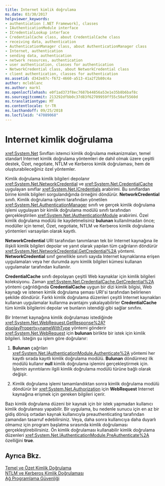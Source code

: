 ```yaml
---
title: Internet kimlik doğrulama
ms.date: 03/30/2017
helpviewer_keywords:
- authentication [.NET Framework], classes
- IAuthenticationModule interface
- ICredentialLookup interface
- CredentialCache class, about CredentialCache class
- receiving data, authentication
- AuthenticationManager class, about AuthenticationManager class
- Internet, authentication
- sending data, authentication
- network resources, authentication
- user authentication, classes for authentication
- NetworkCredential class, about NetworkCredential class
- client authentication, classes for authentication
ms.assetid: d342e87c-f672-4660-a513-41a2f2b80c4a
author: mcleblanc
ms.author: markl
ms.openlocfilehash: e0f1ad373f8ec7687b44856a53e1e35b8b6baf8c
ms.sourcegitcommit: 213292dfbb0c37d83f62709959ff55c50af5560d
ms.translationtype: MT
ms.contentlocale: tr-TR
ms.lasthandoff: 09/25/2018
ms.locfileid: "47089068"
---
```

# <a name="internet-authentication"></a>Internet kimlik doğrulama
<xref:System.Net> Sınıfları istemci kimlik doğrulama mekanizmaları, temel standart Internet kimlik doğrulama yöntemleri de dahil olmak üzere çeşitli destek, Özet, negotiate, NTLM ve Kerberos kimlik doğrulaması, hem de oluşturabileceğiniz özel yöntemler.  
  
 Kimlik doğrulama kimlik bilgileri depolanır <xref:System.Net.NetworkCredential> ve <xref:System.Net.CredentialCache> uygulayan sınıflar <xref:System.Net.ICredentials> arabirimi. Bu sınıflardan birine kimlik bilgileri sorgulandığında örneğini döndürür. **NetworkCredential** sınıfı. Kimlik doğrulama işlemi tarafından yönetilen <xref:System.Net.AuthenticationManager> sınıfı ve gerçek kimlik doğrulama işlemi uygulayan bir kimlik doğrulama modülü sınıfı tarafından gerçekleştirilen <xref:System.Net.IAuthenticationModule> arabirimi. Özel kimlik doğrulama modülü ile kaydetmelisiniz **bulunan** kullanılmadan önce; modüller için temel, Özet, negotiate, NTLM ve Kerberos kimlik doğrulama yöntemleri varsayılan olarak kayıtlı.  
  
 **NetworkCredential** URI tarafından tanımlanan tek bir Internet kaynağına ile ilişkili kimlik bilgileri depolar ve yanıt olarak yapılan tüm çağrıların döndürür <xref:System.Net.NetworkCredential.GetCredential%2A> yöntemi. **NetworkCredential** sınıf genellikle sınırlı sayıda Internet kaynaklarına erişen uygulamaları veya her durumda aynı kimlik bilgileri kümesi kullanan uygulamalar tarafından kullanılır.  
  
 **CredentialCache** sınıfı depolayan çeşitli Web kaynaklar için kimlik bilgileri koleksiyonu. Zaman <xref:System.Net.CredentialCache.GetCredential%2A> yöntemi çağrıldığında **CredentialCache** uygun bir dizi kimlik bilgisi, Web kaynağı ve istenen kimlik doğrulama şeması URI'si tarafından belirlenen şekilde döndürür. Farklı kimlik doğrulama düzenleri çeşitli Internet kaynakları kullanan uygulamalar kullanma avantajını yakalayabilirler **CredentialCache** tüm kimlik bilgilerini depolar ve bunların istendiği gibi sağlar sınıfını.  
  
 Bir Internet kaynağına kimlik doğrulaması istediğinde <xref:System.Net.WebRequest.GetResponse%2A?displayProperty=nameWithType> yöntemi gönderir <xref:System.Net.WebRequest> için **bulunan** birlikte bir istek için kimlik bilgileri. İsteğin şu işlem göre doğrulanır:  
  
1.  **Bulunan** çağrıları <xref:System.Net.IAuthenticationModule.Authenticate%2A> yöntemi her kayıtlı sırada kayıtlı kimlik doğrulama modülü. **Bulunan** döndürmez ilk modülü kullanır **null** kimlik doğrulama işlemini gerçekleştirmek için. İşlemin ayrıntılarını ilgili kimlik doğrulama modülü türüne bağlı olarak değişir.  
  
2.  Kimlik doğrulama işlemi tamamlandıktan sonra kimlik doğrulama modülü döndürür bir <xref:System.Net.Authorization> için **WebRequest** Internet kaynağına erişmek için gereken bilgileri içerir.  
  
 Bazı kimlik doğrulama düzeni bir kaynak için bir istek yapmadan kullanıcı kimlik doğrulaması yapabilir. Bir uygulama, bu nedenle sunucu için en az bir gidiş dönüş ortadan kaynak kullanıcıyla preauthenticating tarafından zamandan tasarruf edebilirsiniz. Veya, daha sonra kullanıcıya daha duyarlı olmamız için program başlatma sırasında kimlik doğrulaması gerçekleştirebilirsiniz. Ön kimlik doğrulaması kullanabilir kimlik doğrulama düzenleri <xref:System.Net.IAuthenticationModule.PreAuthenticate%2A> özelliğini **true**.  
  
## <a name="see-also"></a>Ayrıca Bkz.  
 [Temel ve Özet Kimlik Doğrulama](../../../docs/framework/network-programming/basic-and-digest-authentication.md)  
 [NTLM ve Kerberos Kimlik Doğrulaması](../../../docs/framework/network-programming/ntlm-and-kerberos-authentication.md)  
 [Ağ Programlama Güvenliği](../../../docs/framework/network-programming/security-in-network-programming.md)
